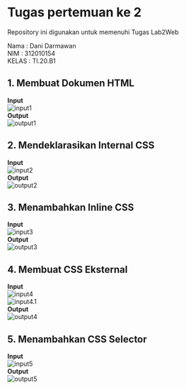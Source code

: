 # Tugas pertemuan ke 2
Repository ini digunakan untuk memenuhi Tugas Lab2Web

Nama    : Dani Darmawan<br>
NIM     : 312010154<br>
KELAS   : TI.20.B1 <br>
## 1. Membuat Dokumen HTML
**Input**<br>
![input1](Screenshot\D:\Tugas\lab2_css_dasar\foto\soal1.0)<br>
**Output**<br>
![output1](D:\Tugas\lab2_css_dasar\foto\soal1.1)<br>
## 2. Mendeklarasikan Internal CSS
**Input**<br>
![input2](D:\Tugas\lab2_css_dasar\foto\soal2.0)<br>
**Output**<br>
![output2](D:\Tugas\lab2_css_dasar\foto\soal2.1)<br>
## 3. Menambahkan Inline CSS
**Input**<br>
![input3](D:\Tugas\lab2_css_dasar\foto\soal3.0)<br>
**Output**<br>
![output3](D:\Tugas\lab2_css_dasar\foto\soal3.1)<br>
## 4. Membuat CSS Eksternal
**Input**<br>
![input4](D:\Tugas\lab2_css_dasar\foto\soal4.0)<br>
![input4.1](D:\Tugas\lab2_css_dasar\foto\soal4.1)<br>
**Output**<br>
![output4](D:\Tugas\lab2_css_dasar\foto\soal4.2)<br>
## 5. Menambahkan CSS Selector
**Input**<br>
![input5](D:\Tugas\lab2_css_dasar\foto\soal5.0)<br>
**Output**<br>
![output5](D:\Tugas\lab2_css_dasar\foto\soal5.1)<br>